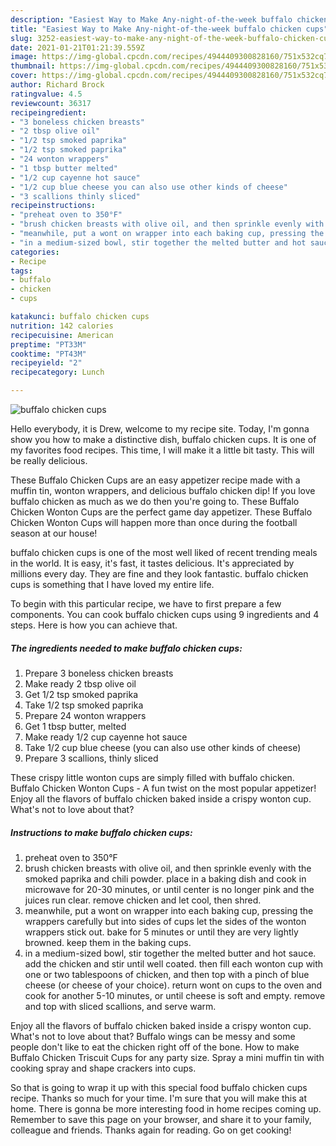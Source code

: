 ```yaml
---
description: "Easiest Way to Make Any-night-of-the-week buffalo chicken cups"
title: "Easiest Way to Make Any-night-of-the-week buffalo chicken cups"
slug: 3252-easiest-way-to-make-any-night-of-the-week-buffalo-chicken-cups
date: 2021-01-21T01:21:39.559Z
image: https://img-global.cpcdn.com/recipes/4944409300828160/751x532cq70/buffalo-chicken-cups-recipe-main-photo.jpg
thumbnail: https://img-global.cpcdn.com/recipes/4944409300828160/751x532cq70/buffalo-chicken-cups-recipe-main-photo.jpg
cover: https://img-global.cpcdn.com/recipes/4944409300828160/751x532cq70/buffalo-chicken-cups-recipe-main-photo.jpg
author: Richard Brock
ratingvalue: 4.5
reviewcount: 36317
recipeingredient:
- "3 boneless chicken breasts"
- "2 tbsp olive oil"
- "1/2 tsp smoked paprika"
- "1/2 tsp smoked paprika"
- "24 wonton wrappers"
- "1 tbsp butter melted"
- "1/2 cup cayenne hot sauce"
- "1/2 cup blue cheese you can also use other kinds of cheese"
- "3 scallions thinly sliced"
recipeinstructions:
- "preheat oven to 350°F"
- "brush chicken breasts with olive oil, and then sprinkle evenly with the smoked paprika and chili powder. place in a baking dish and cook in microwave for 20-30 minutes, or until center is no longer pink and the juices run clear. remove chicken and let cool, then shred."
- "meanwhile, put a wont on wrapper into each baking cup, pressing the wrappers carefully but into sides of cups let the sides of the wonton wrappers stick out. bake for 5 minutes or until they are very lightly browned. keep them in the baking cups."
- "in a medium-sized bowl, stir together the melted butter and hot sauce. add the chicken and stir until well coated. then fill each wonton cup with one or two tablespoons of chicken, and then top with a pinch of blue cheese (or cheese of your choice). return wont on cups to the oven and cook for another 5-10 minutes, or until cheese is soft and empty. remove and top with sliced scallions, and serve warm."
categories:
- Recipe
tags:
- buffalo
- chicken
- cups

katakunci: buffalo chicken cups 
nutrition: 142 calories
recipecuisine: American
preptime: "PT33M"
cooktime: "PT43M"
recipeyield: "2"
recipecategory: Lunch

---
```



![buffalo chicken cups](https://img-global.cpcdn.com/recipes/4944409300828160/751x532cq70/buffalo-chicken-cups-recipe-main-photo.jpg)

Hello everybody, it is Drew, welcome to my recipe site. Today, I'm gonna show you how to make a distinctive dish, buffalo chicken cups. It is one of my favorites food recipes. This time, I will make it a little bit tasty. This will be really delicious.

These Buffalo Chicken Cups are an easy appetizer recipe made with a muffin tin, wonton wrappers, and delicious buffalo chicken dip! If you love buffalo chicken as much as we do then you&#39;re going to. These Buffalo Chicken Wonton Cups are the perfect game day appetizer. These Buffalo Chicken Wonton Cups will happen more than once during the football season at our house!

buffalo chicken cups is one of the most well liked of recent trending meals in the world. It is easy, it's fast, it tastes delicious. It's appreciated by millions every day. They are fine and they look fantastic. buffalo chicken cups is something that I have loved my entire life.


To begin with this particular recipe, we have to first prepare a few components. You can cook buffalo chicken cups using 9 ingredients and 4 steps. Here is how you can achieve that.

<!--inarticleads1-->

##### The ingredients needed to make buffalo chicken cups:

1. Prepare 3 boneless chicken breasts
1. Make ready 2 tbsp olive oil
1. Get 1/2 tsp smoked paprika
1. Take 1/2 tsp smoked paprika
1. Prepare 24 wonton wrappers
1. Get 1 tbsp butter, melted
1. Make ready 1/2 cup cayenne hot sauce
1. Take 1/2 cup blue cheese (you can also use other kinds of cheese)
1. Prepare 3 scallions, thinly sliced


These crispy little wonton cups are simply filled with buffalo chicken. Buffalo Chicken Wonton Cups - A fun twist on the most popular appetizer! Enjoy all the flavors of buffalo chicken baked inside a crispy wonton cup. What&#39;s not to love about that? 

<!--inarticleads2-->

##### Instructions to make buffalo chicken cups:

1. preheat oven to 350°F
1. brush chicken breasts with olive oil, and then sprinkle evenly with the smoked paprika and chili powder. place in a baking dish and cook in microwave for 20-30 minutes, or until center is no longer pink and the juices run clear. remove chicken and let cool, then shred.
1. meanwhile, put a wont on wrapper into each baking cup, pressing the wrappers carefully but into sides of cups let the sides of the wonton wrappers stick out. bake for 5 minutes or until they are very lightly browned. keep them in the baking cups.
1. in a medium-sized bowl, stir together the melted butter and hot sauce. add the chicken and stir until well coated. then fill each wonton cup with one or two tablespoons of chicken, and then top with a pinch of blue cheese (or cheese of your choice). return wont on cups to the oven and cook for another 5-10 minutes, or until cheese is soft and empty. remove and top with sliced scallions, and serve warm.


Enjoy all the flavors of buffalo chicken baked inside a crispy wonton cup. What&#39;s not to love about that? Buffalo wings can be messy and some people don&#39;t like to eat the chicken right off of the bone. How to make Buffalo Chicken Triscuit Cups for any party size. Spray a mini muffin tin with cooking spray and shape crackers into cups. 

So that is going to wrap it up with this special food buffalo chicken cups recipe. Thanks so much for your time. I'm sure that you will make this at home. There is gonna be more interesting food in home recipes coming up. Remember to save this page on your browser, and share it to your family, colleague and friends. Thanks again for reading. Go on get cooking!
